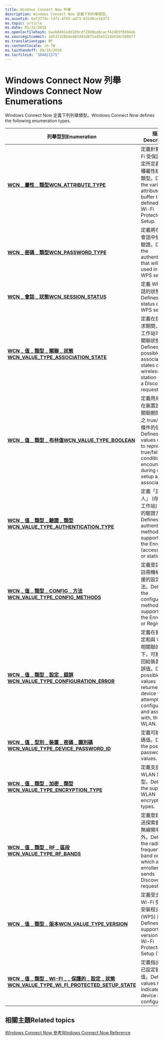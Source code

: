 ```yaml
---
title: Windows Connect Now 列舉
description: Windows Connect Now 定義下列列舉類型。
ms.assetid: 6ef37f4c-f4f1-4f02-ad73-031d9ce163f2
ms.topic: article
ms.date: 05/31/2018
ms.openlocfilehash: baeb8481edd189cdf2880ee8cacf42483f8894eb
ms.sourcegitcommit: 2d531328b6ed82d4ad971a45a5131b430c5866f7
ms.translationtype: MT
ms.contentlocale: zh-TW
ms.lasthandoff: 09/16/2019
ms.locfileid: "104021575"
---
```

# <a name="windows-connect-now-enumerations"></a><span data-ttu-id="1e8c9-103">Windows Connect Now 列舉</span><span class="sxs-lookup"><span data-stu-id="1e8c9-103">Windows Connect Now Enumerations</span></span>

<span data-ttu-id="1e8c9-104">Windows Connect Now 定義下列列舉類型。</span><span class="sxs-lookup"><span data-stu-id="1e8c9-104">Windows Connect Now defines the following enumeration types.</span></span>



| <span data-ttu-id="1e8c9-105">列舉型別</span><span class="sxs-lookup"><span data-stu-id="1e8c9-105">Enumeration</span></span>                                                                                             | <span data-ttu-id="1e8c9-106">描述</span><span class="sxs-lookup"><span data-stu-id="1e8c9-106">Description</span></span>                                                                                                                   |
|---------------------------------------------------------------------------------------------------------|-------------------------------------------------------------------------------------------------------------------------------|
| [<span data-ttu-id="1e8c9-107">**WCN \_ 屬性 \_ 類型**</span><span class="sxs-lookup"><span data-stu-id="1e8c9-107">**WCN\_ATTRIBUTE\_TYPE**</span></span>](/windows/win32/api/wcntypes/ne-wcntypes-wcn_attribute_type)                                                      | <span data-ttu-id="1e8c9-108">定義針對 Wi-Fi 受保護的設定所定義的各種屬性緩衝區類型。</span><span class="sxs-lookup"><span data-stu-id="1e8c9-108">Defines the various attribute buffer types defined for Wi-Fi Protected Setup.</span></span><br/>                                      |
| [<span data-ttu-id="1e8c9-109">**WCN \_ 密碼 \_ 類型**</span><span class="sxs-lookup"><span data-stu-id="1e8c9-109">**WCN\_PASSWORD\_TYPE**</span></span>](/windows/win32/api/wcndevice/ne-wcndevice-wcn_password_type)                                                        | <span data-ttu-id="1e8c9-110">定義將在 WPS 會話中使用的驗證。</span><span class="sxs-lookup"><span data-stu-id="1e8c9-110">Defines the authentication that will be used in a WPS session.</span></span> <br/>                                                    |
| [<span data-ttu-id="1e8c9-111">**WCN \_ 會話 \_ 狀態**</span><span class="sxs-lookup"><span data-stu-id="1e8c9-111">**WCN\_SESSION\_STATUS**</span></span>](/windows/win32/api/wcndevice/ne-wcndevice-wcn_session_status)                                                      | <span data-ttu-id="1e8c9-112">定義 WPS 會話的狀態。</span><span class="sxs-lookup"><span data-stu-id="1e8c9-112">Defines the status of a WPS session.</span></span><br/>                                                                               |
| [<span data-ttu-id="1e8c9-113">**WCN \_ 值 \_ 類型 \_ 關聯 \_ 狀態**</span><span class="sxs-lookup"><span data-stu-id="1e8c9-113">**WCN\_VALUE\_TYPE\_ASSOCIATION\_STATE**</span></span>](/windows/win32/api/wcntypes/ne-wcntypes-wcn_value_type_association_state)                        | <span data-ttu-id="1e8c9-114">定義在探索要求期間，無線工作站可能的關聯狀態。</span><span class="sxs-lookup"><span data-stu-id="1e8c9-114">Defines the possible association states of a wireless station during a Discovery request.</span></span><br/>                          |
| [<span data-ttu-id="1e8c9-115">**WCN \_ 值 \_ 類型 \_ 布林值**</span><span class="sxs-lookup"><span data-stu-id="1e8c9-115">**WCN\_VALUE\_TYPE\_BOOLEAN**</span></span>](/windows/win32/api/wcntypes/ne-wcntypes-wcn_value_type_boolean)                                             | <span data-ttu-id="1e8c9-116">定義用來表示在裝置設定和關聯期間遇到之 true/false 條件的值。</span><span class="sxs-lookup"><span data-stu-id="1e8c9-116">Defines values used to represent true/false conditions encountered during device setup and association.</span></span><br/>            |
| [<span data-ttu-id="1e8c9-117">**WCN \_ 值 \_ 類型 \_ 驗證 \_ 類型**</span><span class="sxs-lookup"><span data-stu-id="1e8c9-117">**WCN\_VALUE\_TYPE\_AUTHENTICATION\_TYPE**</span></span>](/windows/win32/api/wcntypes/ne-wcntypes-wcn_value_type_authentication_type)                    | <span data-ttu-id="1e8c9-118">定義「註冊人」 (存取點或工作站) 所支援的驗證方法。</span><span class="sxs-lookup"><span data-stu-id="1e8c9-118">Defines the authentication methods supported by the Enrollee (access point or station).</span></span><br/>                            |
| [<span data-ttu-id="1e8c9-119">**WCN \_ 值 \_ 類型 \_ CONFIG \_ 方法**</span><span class="sxs-lookup"><span data-stu-id="1e8c9-119">**WCN\_VALUE\_TYPE\_CONFIG\_METHODS**</span></span>](/windows/win32/api/wcntypes/ne-wcntypes-wcn_value_type_config_methods)                              | <span data-ttu-id="1e8c9-120">定義登記者或註冊機構所支援的設定方法。</span><span class="sxs-lookup"><span data-stu-id="1e8c9-120">Defines the configuration methods supported by the Enrollee or Registrar.</span></span><br/>                                          |
| [<span data-ttu-id="1e8c9-121">**WCN \_ 值 \_ 類型 \_ 設定 \_ 錯誤**</span><span class="sxs-lookup"><span data-stu-id="1e8c9-121">**WCN\_VALUE\_TYPE\_CONFIGURATION\_ERROR**</span></span>](/windows/win32/api/wcntypes/ne-wcntypes-wcn_value_type_configuration_error)                    | <span data-ttu-id="1e8c9-122">定義在嘗試設定和與 WLAN 相關聯的情況下，可能會傳回給裝置的錯誤值。</span><span class="sxs-lookup"><span data-stu-id="1e8c9-122">Defines possible error values returned to a device while attempting to configure to, and associate with, the WLAN.</span></span><br/> |
| [<span data-ttu-id="1e8c9-123">**WCN \_ 值 \_ 型別 \_ 裝置 \_ 密碼 \_ 識別碼**</span><span class="sxs-lookup"><span data-stu-id="1e8c9-123">**WCN\_VALUE\_TYPE\_DEVICE\_PASSWORD\_ID**</span></span>](/windows/win32/api/wcntypes/ne-wcntypes-wcn_value_type_device_password_id)                     | <span data-ttu-id="1e8c9-124">定義可能的密碼值。</span><span class="sxs-lookup"><span data-stu-id="1e8c9-124">Defines the possible password values.</span></span><br/>                                                                              |
| [<span data-ttu-id="1e8c9-125">**WCN \_ 值 \_ 類型 \_ 加密 \_ 類型**</span><span class="sxs-lookup"><span data-stu-id="1e8c9-125">**WCN\_VALUE\_TYPE\_ENCRYPTION\_TYPE**</span></span>](/windows/win32/api/wcntypes/ne-wcntypes-wcn_value_type_encryption_type)                            | <span data-ttu-id="1e8c9-126">定義支援的 WLAN 加密類型。</span><span class="sxs-lookup"><span data-stu-id="1e8c9-126">Defines the supported WLAN encryption types.</span></span><br/>                                                                       |
| [<span data-ttu-id="1e8c9-127">**WCN \_ 值 \_ 類型 \_ RF \_ 區段**</span><span class="sxs-lookup"><span data-stu-id="1e8c9-127">**WCN\_VALUE\_TYPE\_RF\_BANDS**</span></span>](/windows/win32/api/wcntypes/ne-wcntypes-wcn_value_type_rf_bands)                                          | <span data-ttu-id="1e8c9-128">定義登錄器傳送探索要求的無線頻率頻外。</span><span class="sxs-lookup"><span data-stu-id="1e8c9-128">Defines the radio frequency band on which an enrollee sends Discovery requests.</span></span><br/>                                    |
| [<span data-ttu-id="1e8c9-129">**WCN \_ 值 \_ 類型 \_ 版本**</span><span class="sxs-lookup"><span data-stu-id="1e8c9-129">**WCN\_VALUE\_TYPE\_VERSION**</span></span>](/windows/win32/api/wcntypes/ne-wcntypes-wcn_value_type_version)                                             | <span data-ttu-id="1e8c9-130">定義受支援的 Wi-Fi 受保護安裝程式 (WPS) 版本。</span><span class="sxs-lookup"><span data-stu-id="1e8c9-130">Defines the supported version of Wi-Fi Protected Setup (WPS).</span></span><br/>                                                      |
| [<span data-ttu-id="1e8c9-131">**WCN \_ 值 \_ 類型 \_ WI-FI \_ \_ 保護的 \_ 設定 \_ 狀態**</span><span class="sxs-lookup"><span data-stu-id="1e8c9-131">**WCN\_VALUE\_TYPE\_WI\_FI\_PROTECTED\_SETUP\_STATE**</span></span>](/windows/win32/api/wcntypes/ne-wcntypes-wcn_value_type_wi_fi_protected_setup_state) | <span data-ttu-id="1e8c9-132">定義指出是否已設定裝置的值。</span><span class="sxs-lookup"><span data-stu-id="1e8c9-132">Defines values that indicate if a device is configured.</span></span><br/>                                                            |



 

## <a name="related-topics"></a><span data-ttu-id="1e8c9-133">相關主題</span><span class="sxs-lookup"><span data-stu-id="1e8c9-133">Related topics</span></span>

<dl> <dt>

[<span data-ttu-id="1e8c9-134">Windows Connect Now 參考</span><span class="sxs-lookup"><span data-stu-id="1e8c9-134">Windows Connect Now Reference</span></span>](windows-connect-now-reference.md)
</dt> </dl>

 

 





